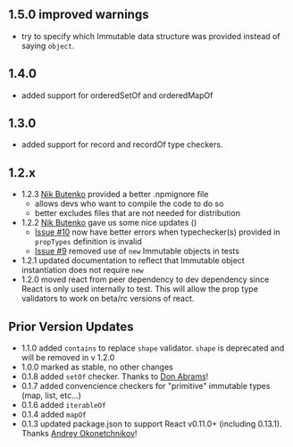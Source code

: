## 1.5.0 improved warnings
  - try to specify which Immutable data structure was provided instead of saying `object`.

## 1.4.0
   - added support for orderedSetOf and orderedMapOf

## 1.3.0
  - added support for record and recordOf type checkers.

## 1.2.x
- 1.2.3 [Nik Butenko](http://butenko.me/) provided a better .npmignore file
  - allows devs who want to compile the code to do so
  - better excludes files that are not needed for distribution
- 1.2.2 [Nik Butenko](http://butenko.me/) gave us some nice updates ()
  - [Issue #10](https://github.com/HurricaneJames/react-immutable-proptypes/pull/10) now have better errors when typechecker(s) provided in `propTypes` definition is invalid
  - [Issue #9](https://github.com/HurricaneJames/react-immutable-proptypes/pull/9) removed use of `new` Immutable objects in tests
- 1.2.1 updated documentation to reflect that Immutable object instantiation does not require `new`
- 1.2.0 moved react from peer dependency to dev dependency since React is only used internally to test. This will allow the prop type validators to work on beta/rc versions of react.

## Prior Version Updates
- 1.1.0 added `contains` to replace `shape` validator. `shape` is deprecated and will be removed in v 1.2.0
- 1.0.0 marked as stable, no other changes
- 0.1.8 added `setOf` checker. Thanks to [Don Abrams](https://github.com/donabrams)!
- 0.1.7 added convencience checkers for "primitive" immutable types (map, list, etc...)
- 0.1.6 added `iterableOf`
- 0.1.4 added `mapOf`
- 0.1.3 updated package.json to support React v0.11.0+ (including 0.13.1). Thanks [Andrey Okonetchnikov](https://github.com/okonet)!

